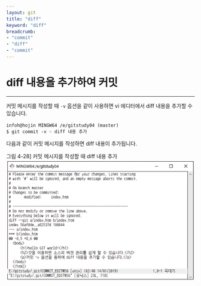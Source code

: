 ```yaml
---
layout: git
title: "diff"
keyword: "diff"
breadcrumb:
- "commit"
- "diff"
- "commit"
---
```


# diff 내용을 추가하여 커밋
---
커밋 메시지를 작성할 때 `-v` 옵션을 같이 사용하면 vi 에디터에서 diff 내용을 추가할 수 있습니다.  

```
infoh@hojin MINGW64 /e/gitstudy04 (master)
$ git commit -v ☜ diff 내용 추가
```

다음과 같이 커밋 메시지를 작성하면 diff 내용이 추가됩니다.  

그림 4-28] 커밋 메시지를 작성할 때 diff 내용 추가  
![커밋 메시지를 작성할 때 diff 내용 추가](../img/04-28.jpg) 

<br><br>